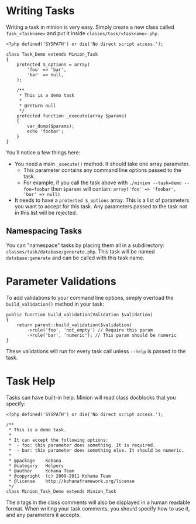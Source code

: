 # Writing Tasks

Writing a task in minion is very easy. Simply create a new class called `Task_<Taskname>` and put it inside `classes/task/<taskname>.php`.

    <?php defined('SYSPATH') or die('No direct script access.');

    class Task_Demo extends Minion_Task
    {
        protected $_options = array(
            'foo' => 'bar',
            'bar' => null,
        );

        /**
         * This is a demo task
         *
         * @return null
         */
        protected function _execute(array $params)
        {
            var_dump($params);
            echo 'foobar';
        }
    }

You'll notice a few things here:

 - You need a main `_execute()` method. It should take one array parameter.
   - This parameter contains any command line options passed to the task.
   - For example, if you call the task above with `./minion --task=demo --foo=foobar` then `$params` will contain: `array('foo' => 'foobar', 'bar' => null)`
 - It needs to have a `protected $_options` array. This is a list of parameters you want to accept for this task. Any parameters passed to the task not in this list will be rejected.

## Namespacing Tasks

You can "namespace" tasks by placing them all in a subdirectory: `classes/task/database/generate.php`. This task will be named `database:generate` and can be called with this task name.

# Parameter Validations

To add validations to your command line options, simply overload the `build_validation()` method in your task:

    public function build_validation(Validation $validation)
    {
        return parent::build_validation($validation)
            ->rule('foo', 'not_empty') // Require this param
            ->rule('bar', 'numeric'); // This param should be numeric
    }

These validations will run for every task call unless `--help` is passed to the task.

# Task Help

Tasks can have built-in help. Minion will read class docblocks that you specify:

    <?php defined('SYSPATH') or die('No direct script access.');

    /**
     * This is a demo task.
     *
     * It can accept the following options:
     *  - foo: this parameter does something. It is required.
     *  - bar: this parameter does something else. It should be numeric.
     *
     * @package    Kohana
     * @category   Helpers
     * @author     Kohana Team
     * @copyright  (c) 2009-2011 Kohana Team
     * @license    http://kohanaframework.org/license
     */
    class Minion_Task_Demo extends Minion_Task

The `@` tags in the class comments will also be displayed in a human readable format. When writing your task comments, you should specify how to use it, and any parameters it accepts.
